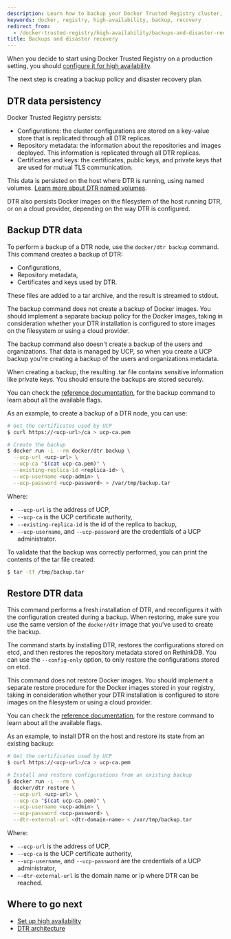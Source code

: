 ```yaml
---
description: Learn how to backup your Docker Trusted Registry cluster, and to recover your cluster from an existing backup.
keywords: docker, registry, high-availability, backup, recovery
redirect_from:
  - /docker-trusted-registry/high-availability/backups-and-disaster-recovery/
title: Backups and disaster recovery
---
```

When you decide to start using Docker Trusted Registry on a production setting, you should [configure it for high availability](index.md).

The next step is creating a backup policy and disaster recovery plan.

## DTR data persistency

Docker Trusted Registry persists:

* Configurations: the cluster configurations are stored on a key-value store that is replicated through all DTR replicas.
* Repository metadata: the information about the repositories and images deployed. This information is replicated through all DTR replicas.
* Certificates and keys: the certificates, public keys, and private keys that are used for mutual TLS communication.

This data is persisted on the host where DTR is running, using named volumes. [Learn more about DTR named volumes](../architecture.md).

DTR also persists Docker images on the filesystem of the host running DTR, or on a cloud provider, depending on the way DTR is configured.

## Backup DTR data

To perform a backup of a DTR node, use the `docker/dtr backup` command. This command creates a backup of DTR:

* Configurations,
* Repository metadata,
* Certificates and keys used by DTR.

These files are added to a tar archive, and the result is streamed to stdout.

The backup command does not create a backup of Docker images. You should implement a separate backup policy for the Docker images, taking in consideration whether your DTR installation is configured to store images on the filesystem or using a cloud provider.

The backup command also doesn't create a backup of the users and organizations. That data is managed by UCP, so when you create a UCP backup you're creating a backup of the users and organizations metadata.

When creating a backup, the resulting .tar file contains sensitive information like private keys. You should ensure the backups are stored securely.

You can check the [reference documentation](../reference/backup.md), for the backup command to learn about all the available flags.

As an example, to create a backup of a DTR node, you can use:

```bash
# Get the certificates used by UCP
$ curl https://<ucp-url>/ca > ucp-ca.pem

# Create the backup
$ docker run -i --rm docker/dtr backup \
  --ucp-url <ucp-url> \
  --ucp-ca "$(cat ucp-ca.pem)" \
  --existing-replica-id <replica-id> \
  --ucp-username <ucp-admin> \
  --ucp-password <ucp-password> > /var/tmp/backup.tar
```

Where:

* `--ucp-url` is the address of UCP,
* `--ucp-ca` is the UCP certificate authority,
* `--existing-replica-id` is the id of the replica to backup,
* `--ucp-username`, and `--ucp-password` are the credentials of a UCP administrator.

To validate that the backup was correctly performed, you can print the contents of the tar file created:

```bash
$ tar -tf /tmp/backup.tar
```

## Restore DTR data

This command performs a fresh installation of DTR, and reconfigures it with the configuration created during a backup. When restoring, make sure you use the same version of the `docker/dtr` image that you've used to create the backup.

The command starts by installing DTR, restores the configurations stored on etcd, and then restores the repository metadata stored on RethinkDB. You can use the `--config-only` option, to only restore the configurations stored on etcd.

This command does not restore Docker images. You should implement a separate restore procedure for the Docker images stored in your registry, taking in consideration whether your DTR installation is configured to store images on the filesystem or using a cloud provider.

You can check the [reference documentation](../reference/restore.md), for the restore command to learn about all the available flags.

As an example, to install DTR on the host and restore its state from an existing backup:

```bash
# Get the certificates used by UCP
$ curl https://<ucp-url>/ca > ucp-ca.pem

# Install and restore configurations from an existing backup
$ docker run -i --rm \
  docker/dtr restore \
  --ucp-url <ucp-url> \
  --ucp-ca "$(cat ucp-ca.pem)" \
  --ucp-username <ucp-admin> \
  --ucp-password <ucp-password> \
  --dtr-external-url <dtr-domain-name> < /var/tmp/backup.tar
```

Where:

* `--ucp-url` is the address of UCP,
* `--ucp-ca` is the UCP certificate authority,
* `--ucp-username`, and `--ucp-password` are the credentials of a UCP administrator,
* `--dtr-external-url` is the domain name or ip where DTR can be reached.

## Where to go next

* [Set up high availability](index.md)
* [DTR architecture](../architecture.md)